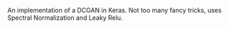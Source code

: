 An implementation of a DCGAN in Keras. Not too many fancy tricks, uses Spectral Normalization and Leaky Relu. 
